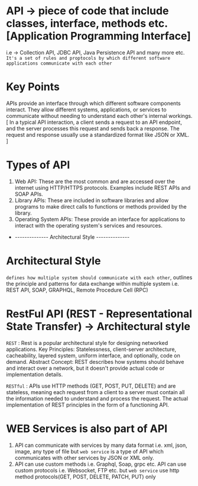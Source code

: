 # API -> piece of code that include classes, interface, methods etc. [Application Programming Interface]
i.e -> Collection API, JDBC API, Java Persistence API and many more etc.
`It's a set of rules and proptocols by which different software applications communicate with each other`

# Key Points
APIs provide an interface through which different software components interact. 
They allow different systems, applications, or services to communicate without needing to understand 
each other's internal workings.
[
    In a typical API interaction, a client sends a request to an API endpoint, 
    and the server processes this request and sends back a response. 
    The request and response usually use a standardized format like JSON or XML.
]

# Types of API
1. Web API: These are the most common and are accessed over the internet using HTTP/HTTPS protocols. 
   Examples include REST APIs and SOAP APIs.
2. Library APIs: These are included in software libraries and allow programs to make direct calls to functions 
   or methods provided by the library.
3. Operating System APIs: These provide an interface for applications to interact with the operating system's 
   services and resources.

- -------------- Architectural Style --------------
# Architectural Style 
`defines how multiple system should communicate with each other`, outlines the principle and patterns for data exchange
within multiple system i.e. REST API, SOAP, GRAPHQL, Remote Procedure Cell (RPC)
                    

# RestFul API (REST - Representational State Transfer) -> Architectural style
`REST` : Rest is a popular architectural style for designing networked applications.
 Key Principles: Statelessness, client-server architecture, cacheability, layered system, uniform interface,
 and optionally, code on demand.
 Abstract Concept: REST describes how systems should behave and interact over a network, 
 but it doesn't provide actual code or implementation details.

`RESTful` : APIs use HTTP methods (GET, POST, PUT, DELETE) and are stateless, meaning each request from a client to a 
server must contain all the information needed to understand and process the request.
The actual implementation of REST principles in the form of a functioning API.


# WEB Services is also part of API
1. API can communicate with services by many data format i.e. xml, json, image, any type of file 
but `web service` is a type of API which communicates with other services by JSON or XML only.
2. API can use custom methods i.e. Graphql, Soap, grpc etc. API can use custom protocols i.e. Websocket, FTP etc.
but `web service` use http method protocols(GET, POST, DELETE, PATCH, PUT) only

